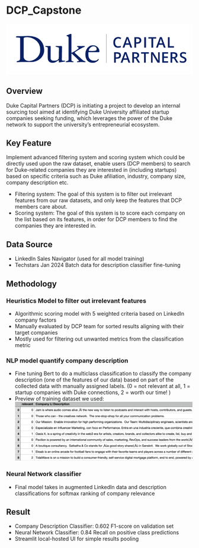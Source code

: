 # DCP_Capstone
![Alt text](<images/DCP>)
## Overview
Duke Capital Partners (DCP) is initiating a project to develop an internal sourcing tool aimed at identifying Duke University affiliated startup companies seeking funding, which leverages the power of the Duke network to support the university’s entrepreneurial ecosystem.
## Key Feature
Implement advanced filtering system and scoring system which could be directly used upon the raw dataset, enable users (DCP members) to search for Duke-related companies they are interested in (including startups) based on specific criteria such as Duke afiliation, industry, company size, company description etc.
- Filtering system: The goal of this system is to filter out irrelevant features from our raw datasets, and only keep the features that DCP members care about.
- Scoring system: The goal of this system is to score each company on the list based on its features, in order for DCP members to find the companies they are interested in.
## Data Source
- LinkedIn Sales Navigator (used for all model training)
- Techstars Jan 2024 Batch data for description classifier fine-tuning
## Methodology
### Heuristics Model to filter out irrelevant features
- Algorithmic scoring model with 5 weighted criteria based on LinkedIn company factors
- Manually evaluated by DCP team for sorted results aligning with their target companies
- Mostly used for filtering out unwanted metrics from the classification metric
### NLP model quantify company description
- Fine tuning Bert to do a multiclass classification to classify the company description (one of the features of our data) based on part of the collected data with manually assigned labels. (0 = not relevant at all,
	1 = startup companies with Duke connections,
	2 = worth our time!
)
- Preview of training dataset we used:
![Alt text](<images/data>)
### Neural Network classifier
- Final model takes in augmented LinkedIn data and description classifications for softmax ranking of company relevance
## Result
- Company Description Classifier: 0.602 F1-score on validation set
- Neural Network Classifier: 0.84 Recall on positive class predictions
- Streamlit local-hosted UI for simple results pooling